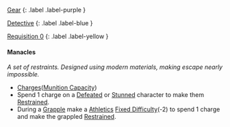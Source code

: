 
[Gear](Game/Core/Gear)
{: .label .label-purple }

[Detective](Game/Detective)
{: .label .label-blue }

[Requisition 0](Game/Deployment#Requisition)
{: .label .label-yellow }
#### Manacles
*A set of restraints. Designed using modern materials, making escape nearly impossible.*
* [Charges](Game/Core/Terminology#Charges)([Munition Capacity](Game/Additional-Attributes#Munition%20Capacity))
* Spend 1 charge on a [Defeated](Game/Core/Effects#Defeated) or [Stunned](Game/Core/Effects#Stunned) character to make them [Restrained](Game/Core/Effects#Restrained).
* During a [Grapple](Game/Core/Special-Combat-Actions#Grapple) make a [Athletics](Game/Core/Strength#Athletics) [Fixed Difficulty](Game/Core/Skills#Fixed%20Difficulty)(-2) to spend 1 charge and make the grappled [Restrained](Game/Core/Effects#Restrained).

